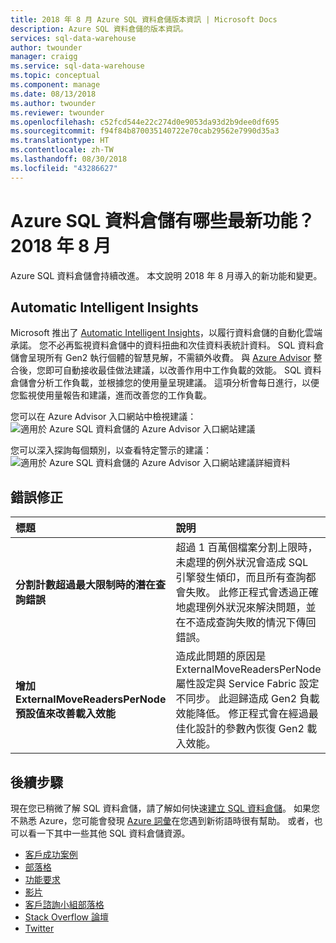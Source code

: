 ```yaml
---
title: 2018 年 8 月 Azure SQL 資料倉儲版本資訊 | Microsoft Docs
description: Azure SQL 資料倉儲的版本資訊。
services: sql-data-warehouse
author: twounder
manager: craigg
ms.service: sql-data-warehouse
ms.topic: conceptual
ms.component: manage
ms.date: 08/13/2018
ms.author: twounder
ms.reviewer: twounder
ms.openlocfilehash: c52fcd544e22c274d0e9053da93d2b9dee0df695
ms.sourcegitcommit: f94f84b870035140722e70cab29562e7990d35a3
ms.translationtype: HT
ms.contentlocale: zh-TW
ms.lasthandoff: 08/30/2018
ms.locfileid: "43286627"
---
```

# <a name="whats-new-in-azure-sql-data-warehouse-august-2018"></a>Azure SQL 資料倉儲有哪些最新功能？ 2018 年 8 月
Azure SQL 資料倉儲會持續改進。 本文說明 2018 年 8 月導入的新功能和變更。

## <a name="automatic-intelligent-insights"></a>Automatic Intelligent Insights
Microsoft 推出了 [Automatic Intelligent Insights](https://azure.microsoft.com/blog/automatic-intelligent-insights-to-optimize-performance-with-sql-data-warehouse/)，以履行資料倉儲的自動化雲端承諾。 您不必再監視資料倉儲中的資料扭曲和次佳資料表統計資料。 SQL 資料倉儲會呈現所有 Gen2 執行個體的智慧見解，不需額外收費。 與 [Azure Advisor](https://docs.microsoft.com/azure/advisor/advisor-performance-recommendations) 整合後，您即可自動接收最佳做法建議，以改善作用中工作負載的效能。 SQL 資料倉儲會分析工作負載，並根據您的使用量呈現建議。 這項分析會每日進行，以便您監視使用量報告和建議，進而改善您的工作負載。

您可以在 Azure Advisor 入口網站中檢視建議：![適用於 Azure SQL 資料倉儲的 Azure Advisor 入口網站建議](https://azurecomcdn.azureedge.net/mediahandler/acomblog/media/Default/blog/4e205b6d-df04-48db-8eec-d591f2592cf4.png)

您可以深入探詢每個類別，以查看特定警示的建議：![適用於 Azure SQL 資料倉儲的 Azure Advisor 入口網站建議詳細資料](https://azurecomcdn.azureedge.net/mediahandler/acomblog/media/Default/blog/3c42426e-6969-46e3-9025-c34c0755a302.png)


## <a name="bug-fixes"></a>錯誤修正

| 標題 | 說明 |
|:---|:---|
| **分割計數超過最大限制時的潛在查詢錯誤** |超過 1 百萬個檔案分割上限時，未處理的例外狀況會造成 SQL 引擎發生傾印，而且所有查詢都會失敗。 此修正程式會透過正確地處理例外狀況來解決問題，並在不造成查詢失敗的情況下傳回錯誤。 |
| **增加 ExternalMoveReadersPerNode 預設值來改善載入效能** |造成此問題的原因是 ExternalMoveReadersPerNode 屬性設定與 Service Fabric 設定不同步。 此迴歸造成 Gen2 負載效能降低。 修正程式會在經過最佳化設計的參數內恢復 Gen2 載入效能。|


## <a name="next-steps"></a>後續步驟
現在您已稍微了解 SQL 資料倉儲，請了解如何快速[建立 SQL 資料倉儲][create a SQL Data Warehouse]。 如果您不熟悉 Azure，您可能會發現 [Azure 詞彙][Azure glossary]在您遇到新術語時很有幫助。 或者，也可以看一下其中一些其他 SQL 資料倉儲資源。  

* [客戶成功案例]
* [部落格]
* [功能要求]
* [影片]
* [客戶諮詢小組部落格]
* [Stack Overflow 論壇]
* [Twitter]


[部落格]: https://azure.microsoft.com/blog/tag/azure-sql-data-warehouse/
[客戶諮詢小組部落格]: https://blogs.msdn.microsoft.com/sqlcat/tag/sql-dw/
[客戶成功案例]: https://azure.microsoft.com/case-studies/?service=sql-data-warehouse
[功能要求]: https://feedback.azure.com/forums/307516-sql-data-warehouse
[Stack Overflow 論壇]: http://stackoverflow.com/questions/tagged/azure-sqldw
[Twitter]: https://twitter.com/hashtag/SQLDW
[影片]: https://azure.microsoft.com/documentation/videos/index/?services=sql-data-warehouse
[create a SQL Data Warehouse]: ./create-data-warehouse-portal.md
[Azure glossary]: ../azure-glossary-cloud-terminology.md